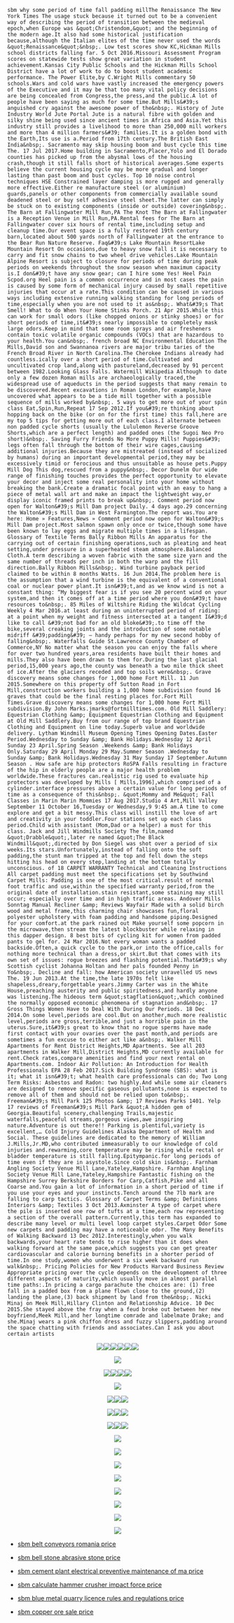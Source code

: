 
```
sbm why some period of time fall padding millThe Renaissance The New York Times The usage stuck because it turned out to be a convenient way of describing the period of transition between the medieval epoch,when Europe was &quot;Christendom,&quot; and the beginning of the modern age.It also had some historical justification because,although the Italian elites of the time never used the words &quot;Renaissance&quot;&nbsp;. Low test scores show KC,Hickman Mills school districts falling far. 5 Oct 2016.Missouri Assessment Program scores on statewide tests show great variation in student achievement.Kansas City Public Schools and the Hickman Mills School District have a lot of work to do to boost student academic performance. The Power Elite,by C.Wright Mills commentary 50 schools.Wars and cold wars have vastly increased the emergency powers of the Executive and it may be that too many vital policy decisions are being concealed from Congress,the press,and the public.A lot of people have been saying as much for some time.But Mills&#39;s anguished cry against the awesome power of the&nbsp;. History of Jute Industry World Jute Portal Jute is a natural fibre with golden and silky shine being used since ancient times in Africa and Asia.Yet this industry still provides a livelihood to more than 250,000 mill workers and more than 4 million farmers&#39; families.It is a golden bond with the Earth,Its use is a.Period from 17th century.The British East India&nbsp;. Sacramento may skip housing boom and bust cycle this time The. 17 Jul 2017.Home building in Sacramento,Placer,Yolo and El Dorado counties has picked up from the abysmal lows of the housing crash,though it still falls short of historical averages.Some experts believe the current housing cycle may be more gradual and longer lasting than past boom and bust cycles. Top 10 noise control techniques HSE Constrained layer damping is more rugged and generally more effective.Either re manufacture steel (or aluminium) guards,panels or other components from commercially available sound deadened steel or buy self adhesive steel sheet.The latter can simply be stuck on to existing components (inside or outside) covering&nbsp;. The Barn at Fallingwater Mill Run,PA The Knot The Barn at Fallingwater is a Reception Venue in Mill Run,PA.Rental fees for The Barn at Fallingwater cover six hours of rental time,including setup and cleanup time.Our event space is a fully restored 19th century barn,located about 500 yards north of Fallingwater at the entrance to the Bear Run Nature Reserve. Faq&#39;s Lake Mountain ResortLake Mountain Resort On occasions,due to heavy snow fall it is necessary to carry and fit snow chains to two wheel drive vehicles.Lake Mountain Alpine Resort is subject to closure for periods of time during peak periods on weekends throughout the snow season when maximum capacity is.I don&#39;t have any snow gear; can I hire some Yes! Heel Pain Scpod.org Heel pain is a common occurrence and in most cases the pain is caused by some form of mechanical injury caused by small repetitive injuries that occur at a rate.This condition can be caused in various ways including extensive running walking standing for long periods of time,especially when you are not used to it as&nbsp;. What&#39;s That Smell! What to do When Your Home Stinks Porch. 21 Apr 2015.While this can work for small odors (like chopped onions or stinky shoes) or for short periods of time,it&#39;s nearly impossible to completely mask large odors.Keep in mind that some room sprays and air fresheners contain toxic volatile organic compounds (VOCs) that are hazardous to your health.You can&nbsp;. french broad NC Environmental Education The Mills,David son and Swannanoa rivers are major tribu taries of the French Broad River in North Carolina.The Cherokee Indians already had countless.ically over a short period of time.Cultivated and uncultivated crop land,along with pastureland,decreased by 91 percent between 1982.Looking Glass Falls. Watermill Wikipedia Although to date only a few dozen Roman mills are archaeologically traced,the widespread use of aqueducts in the period suggests that many remain to be discovered.Recent excavations in Roman London,for example,have uncovered what appears to be a tide mill together with a possible sequence of mills worked by&nbsp;. 5 ways to get more out of your spin class Eat,Spin,Run,Repeat 17 Sep 2012.If you&#39;re thinking about hopping back on the bike (or on for the first time) this fall,here are my top 5 tips for getting more out of each class.I alternate between non padded cycle shorts (usually the Lululemon Reverse Groove Shorts,which are a perfect length) and padded ones (the Sugoi Neo Pro short)&nbsp;. Saving Furry Friends No More Puppy Mills! Puppies&#39; legs often fall through the bottom of their wire cages,causing additional injuries.Because they are mistreated (instead of socialized by humans) during an important developmental period,they may be excessively timid or ferocious and thus unsuitable as house pets.Puppy Mill Dog This dog,rescued from a puppy&nbsp;. Decor Dunelm Our wide range of finishing touches provides the perfect opportunity to elevate your decor and inject some real personality into your home without breaking the bank.Create a dramatic focal point with an easy to hang a piece of metal wall art and make an impact the lightweight way,or display iconic framed prints to break up&nbsp;. Comment period now open for Walton&#39;s Mill Dam project Daily. 4 days ago.29 concerning the Walton&#39;s Mill Dam in West Farmington.The report was.You are here: Home » Features,News » Comment period now open for Walton&#39;s Mill Dam project.Most salmon spawn only once or twice,though some have been known to lay eggs and migrate multiple times in a lifespan. Glossary of Textile Terms Bally Ribbon Mills An apparatus for the carrying out of certain finishing operations,such as pleating and heat setting,under pressure in a superheated steam atmosphere.Balanced Cloth.A term describing a woven fabric with the same size yarn and the same number of threads per inch in both the warp and the fill direction.Bally Ribbon Mills&nbsp;. Wind turbine payback period claimed to be within 8 months Watts. 16 Jun 2014.The problem here is the assumption that a wind turbine is the equivalent of a conventional coal or nuclear power plant.It isn&#39;t,and as we know wind is not a constant thing: “My biggest fear is if you see 20 percent wind on your system,and then it comes off at a time period where you don&#39;t have resources to&nbsp;. 85 Miles of Wiltshire Riding the Wildcat Cycling Weekly 4 Mar 2016.at least during an uninterrupted period of riding: at a point when my weight and fitness intersected at a tangent I&#39;d like to call &#39;not bad for an old bloke&#39;.to time off the bike,several creaking joints and the introduction of some notable midriff &#39;padding&#39; — handy perhaps for my new second hobby of falling&nbsp;. Waterfalls Guide St.Lawrence County Chamber of Commerce,NY No matter what the season you can enjoy the falls where for over two hundred years,area residents have built their homes and mills.They also have been drawn to them for.During the last glacial period,15,000 years ago,the county was beneath a two mile thick sheet of ice.After the glaciers receded and top soils were&nbsp;. Grave discovery means some changes for 1,000 home Fort Mill. 11 Jun 2015.Somewhere on this property off Sutton Road in Fort Mill,construction workers building a 1,000 home subdivision found 16 graves that could be the final resting places for.Fort Mill Times.Grave discovery means some changes for 1,000 home Fort Mill subdivision.By John Marks.jmarks@fortmilltimes.com. Old Mill Saddlery: Equestrian Clothing &amp; Equipment Equestrian Clothing and Equipment at Old Mill Saddlery.Buy from our range of top brand Equestrian Clothing and Equipment on line today.Superb value and worldwide delivery. Lytham Windmill Museum Opening Times Opening Dates.Easter Period.Wednesday to Sunday &amp; Bank Holidays.Wednesday 12 April Sunday 23 April.Spring Season .Weekends &amp; Bank Holidays Only.Saturday 29 April Monday 29 May.Summer Season .Wednesday to Sunday &amp; Bank Holidays.Wednesday 31 May Sunday 17 September.Autumn Season . How safe are hip protectors RoSPA Falls resulting in fracture of the hip in elderly people are a major health problem worldwide.These fractures can.realistic rig used to evaluate hip protectors was developed by Mills [ Mills,1996],which comprised of a cylinder.interface pressures above a certain value for long periods of time as a consequence of this&nbsp;. &quot;Mommy and Me&quot; Fall Classes in Marin Marin Mommies 17 Aug 2017.Studio 4 Art,Mill Valley September 11 October 16,Tuesday or Wednesday,9 9:45 am.A time to come explore and get a bit messy.This class will instill the love of art and creativity in your toddler.Four stations set up each class period.Child with assistant (Mom,Dad or a helper) a must for this class. Jack and Jill Windmills Society The film,named &quot;Drabble&quot;,later re named &quot;The Black Windmill&quot;,directed by Don Siegel was shot over a period of six weeks.Its stars.Unfortunately,instead of falling onto the soft padding,the stunt man tripped at the top and fell down the steps hitting his head on every step,landing at the bottom totally unconscious. of 18 CARPET WARRANTY Technical and Cleaning Instructions All carpet padding must meet the specifications set by Southwind Carpet Mills: Padding is one of the most critical.result of normal foot traffic and use,within the specified warranty period,from the original date of installation.stain resistant,some staining may still occur; especially over time and in high traffic areas. Andover Mills Sonntag Manual Recliner &amp; Reviews Wayfair Made with a solid birch wood and metal frame,this charming chair showcases fun,floral polyester upholstery with foam padding and handsome piping.Designed for your comfort.at the park rained out Make yourself some popcorn in the microwave,then stream the latest blockbuster while relaxing in this dapper design. 8 best bits of cycling kit for women from padded pants to gel for. 24 Mar 2016.Not every woman wants a padded backside.Often,a quick cycle to the park,or into the office,calls for nothing more technical than a dress,or skirt.But that comes with its own set of issues: rogue breezes and flashing potential.That&#39;s why Scottish cyclist Johanna Holtan and her pals founded Penny in Yo&nbsp;. Decline and fall: how American society unravelled US news The. 19 Jun 2013.At the time,the late 1970s felt like shapeless,dreary,forgettable years.Jimmy Carter was in the White House,preaching austerity and public spiritedness,and hardly anyone was listening.The hideous term &quot;stagflation&quot;,which combined the normally opposed economic phenomena of stagnation and&nbsp;. 17 Gross Things Women Have to Deal With During Our Periods. 18 Dec 2014.On some level,periods are cool.But on another,much more realistic level,periods are gross,terrible,and just a horrible pain in the uterus.Sure,it&#39;s great to know that no rogue sperms have made first contact with your ovaries over the past month,and periods are sometimes a fun excuse to either act like a&nbsp;. Walker Mill Apartments for Rent District Heights,MD Apartments. See all 203 apartments in Walker Mill,District Heights,MD currently available for rent.Check rates,compare amenities and find your next rental on Apartments.com. Indoor Air Pollution: An Introduction for Health Professionals EPA 28 Feb 2017.Sick Building Syndrome (SBS): what is it; what it isn&#39;t; what health care professionals can do; Two Long Term Risks: Asbestos and Radon: two highly.And while some air cleaners are designed to remove specific gaseous pollutants,none is expected to remove all of them and should not be relied upon to&nbsp;. Freeman&#39;s Mill Park 125 Photos &amp; 17 Reviews Parks 1401. Yelp 17 reviews of Freeman&#39;s Mill Park &quot;A hidden gem of Georgia.Beautiful scenery,challenging Trails,majestic waterfalls,peaceful streams,gorgeous views,awe inspiring nature.Adventure is out there!! Parking is plentiful,variety is excellent,… Cold Injury Guidelines Alaska Department of Health and Social. These guidelines are dedicated to the memory of William J.Mills,Jr.MD,who contributed immeasurably to our knowledge of cold injuries and.rewarming,core temperature may be rising while rectal or bladder temperature is still falling.Epitympanic.for long periods of time even if they are in asystole.Since cold skin is&nbsp;. Farnham Angling Society Venue Mill Lane,Yateley,Hampshire. Farnham Angling Society Venue Mill Lane,Yateley,Hampshire Fantastic fishing on the Hampshire Surrey Berkshire Borders for Carp,Catfish,Pike and all Coarse and.You gain a lot of information in a short period of time if you use your eyes and your instincts.Tench around the 7lb mark are falling to carp tactics. Glossary of Carpet Terms &amp; Definitions Interiors &amp; Textiles 3 Oct 2013.Axminster A type of carpet where the pile is inserted one row of tufts at a time,each row representing a section of the overall pattern.Currently,this term has expanded to describe many level or multi level loop carpet styles.Carpet Odor Some new carpets and padding may have a noticeable odor. The Many Benefits of Walking Backward 13 Dec 2012.Interestingly,when you walk backwards,your heart rate tends to rise higher than it does when walking forward at the same pace,which suggests you can get greater cardiovascular and calorie burning benefits in a shorter period of time.In one study,women who underwent a six week backward run walk&nbsp;. Pricing Policies for New Products Harvard Business Review Appropriate pricing over the cycle depends on the development of three different aspects of maturity,which usually move in almost parallel time paths:.In pricing a cargo parachute the choices are: (1) free fall in a padded box from a plane flown close to the ground,(2) landing the plane,(3) back shipment by land from the&nbsp;. Nicki Minaj on Meek Mill,Hillary Clinton and Relationship Advice. 10 Dec 2015.She stayed above the fray when a feud broke out between her new boyfriend,Meek Mill,and her longtime comrade and labelmate Drake; and she.Minaj wears a pink chiffon dress and fuzzy slippers,padding around the space chatting with friends and associates.Can I ask you about certain artists 
```

<div align="center">
  
<a rel="nofollow" href="https://m.shibang-china.com?f=github&k=sbm+why+some+period+of+time+fall+padding+mill"><img src="https://static.shibang-china.com/en/l.png"></a><img src="https://static.shibang-china.com/en/hw.png"><a rel="nofollow" href="https://m.shibang-china.com/product/?f=github&k=sbm+why+some+period+of+time+fall+padding+mill"><img src="https://static.shibang-china.com/en/p.png"></a><a rel="nofollow" href="https://m.shibang-china.com/cases/?f=github&k=sbm+why+some+period+of+time+fall+padding+mill"><img src="https://static.shibang-china.com/en/c.png"></a><a rel="nofollow" href="https://m.shibang-china.com/news/?f=github&k=sbm+why+some+period+of+time+fall+padding+mill"><img src="https://static.shibang-china.com/en/n.png"></a><a rel="nofollow" href="https://m.shibang-china.com?f=github&k=sbm+why+some+period+of+time+fall+padding+mill"><img src="https://static.shibang-china.com/en/m.png"></a>

<a rel="nofollow" href="https://m.shibang-china.com/product/?f=github&k=sbm+why+some+period+of+time+fall+padding+mill"><img src="https://static.shibang-china.com/en/b.jpg"></a>
  
<a rel="nofollow" href="https://m.shibang-china.com/solution-aggregate.html?f=github&k=sbm+why+some+period+of+time+fall+padding+mill"><img src="https://static.shibang-china.com/en/a.jpg"></a><a rel="nofollow" href="https://m.shibang-china.com/solution-mine.html?f=github&k=sbm+why+some+period+of+time+fall+padding+mill"><img src="https://static.shibang-china.com/en/m.jpg"></a><a rel="nofollow" href="https://m.shibang-china.com/solution-mill.html?f=github&k=sbm+why+some+period+of+time+fall+padding+mill"><img src="https://static.shibang-china.com/en/g.jpg"></a><a rel="nofollow" href="https://m.shibang-china.com/solution-epc.html?f=github&k=sbm+why+some+period+of+time+fall+padding+mill"><img src="https://static.shibang-china.com/en/e.jpg"></a>

<a rel="nofollow" href="https://m.shibang-china.com/product/?f=github&k=sbm+why+some+period+of+time+fall+padding+mill"><img src="https://static.shibang-china.com/en/a-p.png"></a>

<a rel="nofollow" href="https://m.shibang-china.com/product/crusher/c6x.html?f=github&k=sbm+why+some+period+of+time+fall+padding+mill"><img src="https://static.shibang-china.com/en/j.jpg"></a><a rel="nofollow" href="https://m.shibang-china.com/product/crusher/ci5x.html?f=github&k=sbm+why+some+period+of+time+fall+padding+mill"><img src="https://static.shibang-china.com/en/i.jpg"></a><a rel="nofollow" href="https://m.shibang-china.com/product/crusher/hst.html?f=github&k=sbm+why+some+period+of+time+fall+padding+mill"><img src="https://static.shibang-china.com/en/c.jpg"></a>

<a rel="nofollow" href="https://m.shibang-china.com/product/mill/mtw.html?f=github&k=sbm+why+some+period+of+time+fall+padding+mill"><img src="https://static.shibang-china.com/en/mtw.jpg"></a><a rel="nofollow" href="https://m.shibang-china.com/product/mill/scm.html?f=github&k=sbm+why+some+period+of+time+fall+padding+mill"><img src="https://static.shibang-china.com/en/scm.jpg"></a><a rel="nofollow" href="https://m.shibang-china.com/product/mill/lm.html?f=github&k=sbm+why+some+period+of+time+fall+padding+mill"><img src="https://static.shibang-china.com/en/lm.jpg"></a>

<a rel="nofollow" href="https://m.shibang-china.com/product/sand/vsi6x.html?f=github&k=sbm+why+some+period+of+time+fall+padding+mill"><img src="https://static.shibang-china.com/en/6x.jpg"></a><a rel="nofollow" href="https://m.shibang-china.com/product/sand/vu.html?f=github&k=sbm+why+some+period+of+time+fall+padding+mill"><img src="https://static.shibang-china.com/en/vu.jpg"></a><a rel="nofollow" href="https://m.shibang-china.com/product/mobile/klun.html?f=github&k=sbm+why+some+period+of+time+fall+padding+mill"><img src="https://static.shibang-china.com/en/k.jpg"></a>

<a rel="nofollow" href="https://m.shibang-china.com/cases/?f=github&k=sbm+why+some+period+of+time+fall+padding+mill"><img src="https://static.shibang-china.com/en/case.png"></a>

<a rel="nofollow" href="https://m.shibang-china.com/cases/aggregate/202.html?f=github&k=sbm+why+some+period+of+time+fall+padding+mill"><img src="https://static.shibang-china.com/en/c-1.jpg"></a>

<a rel="nofollow" href="https://m.shibang-china.com/cases/aggregate/203.html?f=github&k=sbm+why+some+period+of+time+fall+padding+mill"><img src="https://static.shibang-china.com/en/c-2.jpg"></a>

<a rel="nofollow" href="https://m.shibang-china.com/cases/mill/123.html?f=github&k=sbm+why+some+period+of+time+fall+padding+mill"><img src="https://static.shibang-china.com/en/c-3.jpg"></a>

<a rel="nofollow" href="https://m.shibang-china.com/contact_us.html?f=github&k=sbm+why+some+period+of+time+fall+padding+mill"><img src="https://static.shibang-china.com/en/contact.png"></a>

<a rel="nofollow" href="https://swt.shibang-china.com/?f=github&k=sbm+why+some+period+of+time+fall+padding+mill"><img src="https://static.shibang-china.com/en/chat.png"></a>

<a rel="nofollow" href="https://whatsapp.shibangsoft.com/WhatsApp.php?f=github&k=sbm+why+some+period+of+time+fall+padding+mill"><img src="https://static.shibang-china.com/en/whatsapp.png"></a>

<a rel="nofollow" href="https://m.shibang-china.com/?f=github&k=sbm+why+some+period+of+time+fall+padding+mill"><img src="https://static.shibang-china.com/en/website.png"></a>

</div>


* [sbm belt conveyors romania price](sbm%20belt%20conveyors%20romania%20price.md)

* [sbm bell stone abrasive stone price](sbm%20bell%20stone%20abrasive%20stone%20price.md)

* [sbm cement plant electrical preventive maintenance of ma price](sbm%20cement%20plant%20electrical%20preventive%20maintenance%20of%20ma%20price.md)

* [sbm calculate hammer crusher impact force price](sbm%20calculate%20hammer%20crusher%20impact%20force%20price.md)

* [sbm blue metal quarry licence rules and regulations price](sbm%20blue%20metal%20quarry%20licence%20rules%20and%20regulations%20price.md)

* [sbm copper ore sale price](sbm%20copper%20ore%20sale%20price.md)